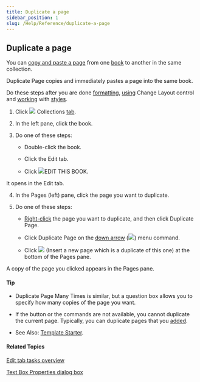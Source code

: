 ```yaml
---
title: Duplicate a page
sidebar_position: 1
slug: /Help/Reference/duplicate-a-page
---
```


## Duplicate a page

You can [copy and paste a page](Copy_and_paste_a_page.md) from one [book](../../Concepts/Book.md) to another in the same collection.

Duplicate Page copies and immediately pastes a page into the same book.

Do these steps after you are done [formatting](../../User_Interface/Dialog_boxes/Format_dialog_box.md), [using](Using_the_Change_Layout_controls.md) Change Layout control and [working](../../User_Interface/Dialog_boxes/Format_dialog_box.md) with [styles](../../Concepts/Styles.md).

1.  Click ![](/ref-docs-assets/images/User_Interface/Tabs/Collections.png) Collections [tab](../../User_Interface/Tabs/Collections_tab_commands.md).
    
2.  In the left pane, click the book.
    
3.  Do one of these steps:
    
    -   Double-click the book.
        
    -   Click the Edit tab.
        
    -   Click ![](/ref-docs-assets/images/Tasks/editbook.png)EDIT THIS BOOK.
        

It opens in the Edit tab.

4.  In the Pages (left) pane, click the page you want to duplicate.
    
5.  Do one of these steps:
    
    -   [Right-click](../../User_Interface/Tabs/Edit_tab_commands.md) the page you want to duplicate, and then click Duplicate Page.
        
    -   Click Duplicate Page on the [down arrow](../../User_Interface/Tabs/Pages_pane_down_arrow_example.md) (![](/ref-docs-assets/images/Tasks/Edit_tasks/DownArrow.png)) menu command.
        
    -   Click ![](/ref-docs-assets/images/DuplicatePage.png) (Insert a new page which is a duplicate of this one) at the bottom of the Pages pane.
        

A copy of the page you clicked appears in the Pages pane.

#### Tip

-   Duplicate Page Many Times is similar, but a question box allows you to specify how many copies of the page you want.
    
-   If the button or the commands are not available, you cannot duplicate the current page. Typically, you can duplicate pages that you [added](Add_a_page.md).
    
-   See Also: [Template Starter](../../Concepts/Template_Starter.md).
    

#### Related Topics

[Edit tab tasks overview](Edit_tasks_overview.md)

[Text Box Properties dialog box](../../User_Interface/Dialog_boxes/Text_Box_Properties_dialog_box.md)
